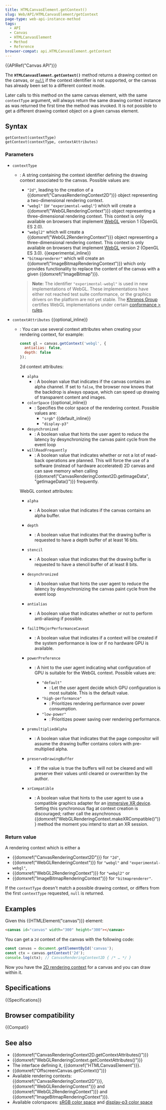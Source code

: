 ```yaml
---
title: HTMLCanvasElement.getContext()
slug: Web/API/HTMLCanvasElement/getContext
page-type: web-api-instance-method
tags:
  - API
  - Canvas
  - HTMLCanvasElement
  - Method
  - Reference
browser-compat: api.HTMLCanvasElement.getContext
---
```


{{APIRef("Canvas API")}}

The
**`HTMLCanvasElement.getContext()`** method returns a drawing
context on the canvas, or [`null`](/en-US/docs/Web/JavaScript/Reference/Operators/null) if the context identifier is not
supported, or the canvas has already been set to a different context mode.

Later calls to this method on the same canvas element, with the same
`contextType` argument, will always return the same drawing context instance
as was returned the first time the method was invoked. It is not possible to get a
different drawing context object on a given canvas element.

## Syntax

```js-nolint
getContext(contextType)
getContext(contextType, contextAttributes)
```

### Parameters

- `contextType`

  - : A string containing the context identifier defining the drawing
    context associated to the canvas. Possible values are:
    - `"2d"`, leading to the creation of a
      {{domxref("CanvasRenderingContext2D")}} object representing a two-dimensional
      rendering context.
    - `"webgl"` (or `"experimental-webgl"`) which will create a
      {{domxref("WebGLRenderingContext")}} object representing a three-dimensional
      rendering context. This context is only available on browsers that implement [WebGL](/en-US/docs/Web/API/WebGL_API) version 1 (OpenGL ES 2.0).
    - `"webgl2"` which will create a {{domxref("WebGL2RenderingContext")}}
      object representing a three-dimensional rendering context. This context is only
      available on browsers that implement [WebGL](/en-US/docs/Web/API/WebGL_API)
      version 2 (OpenGL ES 3.0). {{experimental_inline}}
    - `"bitmaprenderer"` which will create an
      {{domxref("ImageBitmapRenderingContext")}} which only provides functionality to
      replace the content of the canvas with a given {{domxref("ImageBitmap")}}.

    > **Note:** The identifier `"experimental-webgl"` is used
    > in new implementations of WebGL. These implementations have either not reached
    > test suite conformance, or the graphics drivers on the platform are not yet
    > stable. The [Khronos Group](https://www.khronos.org/) certifies WebGL
    > implementations under certain [conformance > rules](https://www.khronos.org/registry/webgl/sdk/tests/CONFORMANCE_RULES.txt).

- `contextAttributes` {{optional_inline}}

  - : You can use several context attributes when creating your rendering context, for
    example:

    ```js
    const gl = canvas.getContext('webgl', {
      antialias: false,
      depth: false
    });
    ```

    2d context attributes:

    - `alpha`
      - : A boolean value that indicates if the canvas
        contains an alpha channel. If set to `false`, the browser now knows
        that the backdrop is always opaque, which can speed up drawing of transparent
        content and images.
    - `colorSpace` {{optional_inline}}
      - : Specifies the color space of the rendering context. Possible values are:
        - `"srgb"` {{default_inline}}
        - `"display-p3"`
    - `desynchronized`
      - : A boolean value that hints the user agent
        to reduce the latency by desynchronizing the canvas paint cycle from the event
        loop
    - `willReadFrequently`
      - : A boolean value that indicates whether
        or not a lot of read-back operations are planned. This will force the use of a
        software (instead of hardware accelerated) 2D canvas and can save memory when
        calling {{domxref("CanvasRenderingContext2D.getImageData", "getImageData()")}}
        frequently.

    WebGL context attributes:

    - `alpha`
      - : A boolean value that indicates if the canvas
        contains an alpha buffer.
    - `depth`
      - : A boolean value that indicates that the drawing
        buffer is requested to have a depth buffer of at least 16 bits.
    - `stencil`
      - : A boolean value that indicates that the drawing
        buffer is requested to have a stencil buffer of at least 8 bits.
    - `desynchronized`
      - : A boolean value that hints the user agent
        to reduce the latency by desynchronizing the canvas paint cycle from the event
        loop
    - `antialias`
      - : A boolean value that indicates whether or not
        to perform anti-aliasing if possible.
    - `failIfMajorPerformanceCaveat`
      - : A boolean value that
        indicates if a context will be created if the system performance is low or if no
        hardware GPU is available.
    - `powerPreference`

      - : A hint to the user agent
        indicating what configuration of GPU is suitable for the WebGL context. Possible
        values are:

        - `"default"`
          - : Let the user agent decide which GPU configuration is
            most suitable. This is the default value.
        - `"high-performance"`
          - : Prioritizes rendering performance over
            power consumption.
        - `"low-power"`
          - : Prioritizes power saving over rendering
            performance.

    - `premultipliedAlpha`
      - : A boolean value that indicates that
        the page compositor will assume the drawing buffer contains colors with
        pre-multiplied alpha.
    - `preserveDrawingBuffer`
      - : If the value is true the
        buffers will not be cleared and will preserve their values until cleared or
        overwritten by the author.
    - `xrCompatible`
      - : A boolean value that hints to the user agent
        to use a compatible graphics adapter for an
        [immersive XR device](/en-US/docs/Web/API/WebXR_Device_API). Setting this
        synchronous flag at context creation is discouraged; rather call the asynchronous
        {{domxref("WebGLRenderingContext.makeXRCompatible()")}} method the moment you
        intend to start an XR session.

### Return value

A rendering context which is either a

- {{domxref("CanvasRenderingContext2D")}} for `"2d"`,
- {{domxref("WebGLRenderingContext")}} for `"webgl"` and
  `"experimental-webgl"`,
- {{domxref("WebGL2RenderingContext")}} for `"webgl2"` or
- {{domxref("ImageBitmapRenderingContext")}} for `"bitmaprenderer"`.

If the `contextType` doesn't match a possible drawing context, or differs
from the first `contextType` requested, `null` is returned.

## Examples

Given this {{HTMLElement("canvas")}} element:

```html
<canvas id="canvas" width="300" height="300"></canvas>
```

You can get a `2d` context of the canvas with the following code:

```js
const canvas = document.getElementById('canvas');
const ctx = canvas.getContext('2d');
console.log(ctx); // CanvasRenderingContext2D { /* … */ }
```

Now you have the [2D rendering context](/en-US/docs/Web/API/CanvasRenderingContext2D) for a canvas and you can draw within it.

## Specifications

{{Specifications}}

## Browser compatibility

{{Compat}}

## See also

- {{domxref("CanvasRenderingContext2D.getContextAttributes()")}}
- {{domxref("WebGLRenderingContext.getContextAttributes()")}}
- The interface defining it, {{domxref("HTMLCanvasElement")}}.
- {{domxref("OffscreenCanvas.getContext()")}}
- Available rendering contexts: {{domxref("CanvasRenderingContext2D")}},
  {{domxref("WebGLRenderingContext")}} and {{domxref("WebGL2RenderingContext")}} and
  {{domxref("ImageBitmapRenderingContext")}}.
 - Available colorspaces: [sRGB color space](https://en.wikipedia.org/wiki/SRGB) and [display-p3 color space](https://en.wikipedia.org/wiki/DCI-P3)
